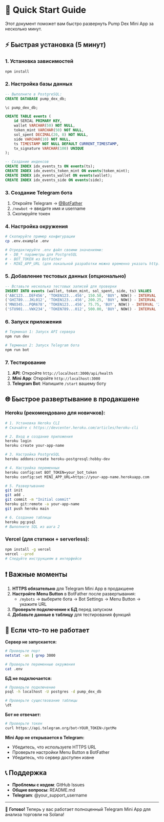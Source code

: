 # 🚀 Quick Start Guide

Этот документ поможет вам быстро развернуть Pump Dex Mini App за несколько минут.

## ⚡ Быстрая установка (5 минут)

### 1. Установка зависимостей
```bash
npm install
```

### 2. Настройка базы данных
```sql
-- Выполните в PostgreSQL:
CREATE DATABASE pump_dex_db;

\c pump_dex_db;

CREATE TABLE events (
    id SERIAL PRIMARY KEY,
    wallet VARCHAR(50) NOT NULL,
    token_mint VARCHAR(50) NOT NULL,
    sol_spent DECIMAL(20, 8) NOT NULL,
    side VARCHAR(10) NOT NULL,
    ts TIMESTAMP NOT NULL DEFAULT CURRENT_TIMESTAMP,
    tx_signature VARCHAR(100) UNIQUE
);

-- Создание индексов
CREATE INDEX idx_events_ts ON events(ts);
CREATE INDEX idx_events_token_mint ON events(token_mint);
CREATE INDEX idx_events_wallet ON events(wallet);
CREATE INDEX idx_events_side ON events(side);
```

### 3. Создание Telegram бота
1. Откройте Telegram → [@BotFather](https://t.me/BotFather)
2. `/newbot` → введите имя и username
3. Скопируйте токен

### 4. Настройка окружения
```bash
# Скопируйте пример конфигурации
cp .env.example .env

# Отредактируйте .env файл своими значениями:
# - DB_* параметры для PostgreSQL
# - BOT_TOKEN из BotFather
# - MINI_APP_URL (для локальной разработки можно временно указать http://localhost:3000)
```

### 5. Добавление тестовых данных (опционально)
```sql
-- Вставьте несколько тестовых записей для проверки
INSERT INTO events (wallet, token_mint, sol_spent, side, ts) VALUES
('ABC123...DEF456', 'TOKEN123...456', 150.50, 'BUY', NOW() - INTERVAL '5 minutes'),
('GHI789...JKL012', 'TOKEN123...456', 200.25, 'BUY', NOW() - INTERVAL '3 minutes'),
('MNO345...PQR678', 'TOKEN123...456', 75.75, 'BUY', NOW() - INTERVAL '2 minutes'),
('STU901...VWX234', 'TOKEN789...012', 500.00, 'BUY', NOW() - INTERVAL '8 minutes');
```

### 6. Запуск приложения
```bash
# Терминал 1: Запуск API сервера
npm run dev

# Терминал 2: Запуск Telegram бота
npm run bot
```

### 7. Тестирование
1. **API**: Откройте `http://localhost:3000/api/health`
2. **Mini App**: Откройте `http://localhost:3000` 
3. **Telegram Bot**: Напишите `/start` вашему боту

## 🌐 Быстрое развертывание в продакшене

### Heroku (рекомендовано для новичков):
```bash
# 1. Установка Heroku CLI
# Скачайте с https://devcenter.heroku.com/articles/heroku-cli

# 2. Вход и создание приложения
heroku login
heroku create your-app-name

# 3. Настройка PostgreSQL
heroku addons:create heroku-postgresql:hobby-dev

# 4. Настройка переменных
heroku config:set BOT_TOKEN=your_bot_token
heroku config:set MINI_APP_URL=https://your-app-name.herokuapp.com

# 5. Развертывание
git init
git add .
git commit -m "Initial commit"
heroku git:remote -a your-app-name
git push heroku main

# 6. Создание таблицы
heroku pg:psql
# Выполните SQL из шага 2
```

### Vercel (для статики + serverless):
```bash
npm install -g vercel
vercel --prod
# Следуйте инструкциям в интерфейсе
```

## ❗ Важные моменты

1. **HTTPS обязательно** для Telegram Mini App в продакшене
2. **Настройте Menu Button** в BotFather после развертывания:
   - `/mybots` → выберите бота → Bot Settings → Menu Button → укажите URL
3. **Проверьте подключение к БД** перед запуском
4. **Добавьте данные в таблицу** для тестирования функций

## 🐛 Если что-то не работает

**Сервер не запускается:**
```bash
# Проверьте порт
netstat -an | grep 3000

# Проверьте переменные окружения
cat .env
```

**БД не подключается:**
```bash
# Проверьте подключение
psql -h localhost -U postgres -d pump_dex_db

# Проверьте существование таблицы
\dt
```

**Бот не отвечает:**
```bash
# Проверьте токен
curl https://api.telegram.org/bot<YOUR_TOKEN>/getMe
```

**Mini App не открывается в Telegram:**
- Убедитесь, что используете HTTPS URL
- Проверьте настройки Menu Button в BotFather
- Убедитесь, что сервер доступен извне

## 📞 Поддержка

- **Проблемы с кодом**: GitHub Issues
- **Общие вопросы**: README.md
- **Telegram**: @your_support_username

---

🎉 **Готово!** Теперь у вас работает полноценный Telegram Mini App для анализа торговли на Solana!
